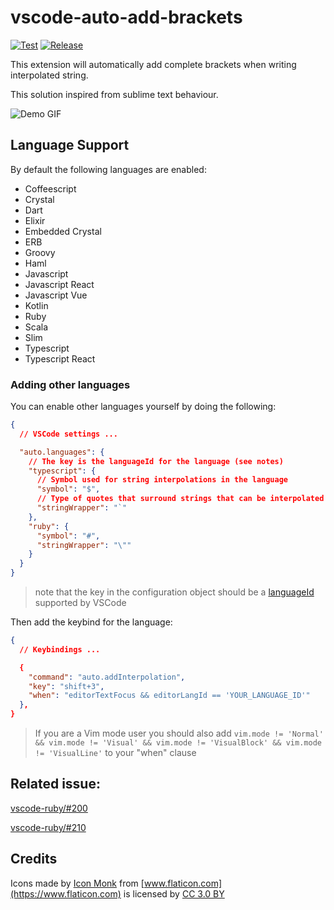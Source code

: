 # vscode-auto-add-brackets

[![Test](https://github.com/aliariff/vscode-auto-add-brackets/actions/workflows/test.yaml/badge.svg)](https://github.com/aliariff/vscode-auto-add-brackets/actions/workflows/test.yaml)
[![Release](https://github.com/aliariff/vscode-auto-add-brackets/actions/workflows/release.yaml/badge.svg)](https://github.com/aliariff/vscode-auto-add-brackets/actions/workflows/release.yaml)

This extension will automatically add complete brackets when writing interpolated string.

This solution inspired from sublime text behaviour.

![Demo GIF](https://drive.google.com/uc?export=view&id=1kqZT4yOlKl_gyGOYuwzNSfy6BFRpl4SQ)

## Language Support

By default the following languages are enabled:

- Coffeescript
- Crystal
- Dart
- Elixir
- Embedded Crystal
- ERB
- Groovy
- Haml
- Javascript
- Javascript React
- Javascript Vue
- Kotlin
- Ruby
- Scala
- Slim
- Typescript
- Typescript React

### Adding other languages

You can enable other languages yourself by doing the following:

```json
{
  // VSCode settings ...

  "auto.languages": {
    // The key is the languageId for the language (see notes)
    "typescript": {
      // Symbol used for string interpolations in the language
      "symbol": "$",
      // Type of quotes that surround strings that can be interpolated in the language
      "stringWrapper": "`"
    },
    "ruby": {
      "symbol": "#",
      "stringWrapper": "\""
    }
  }
}
```

> note that the key in the configuration object should be a [languageId](https://code.visualstudio.com/docs/languages/identifiers) supported by VSCode

Then add the keybind for the language:

```json
{
  // Keybindings ...

  {
    "command": "auto.addInterpolation",
    "key": "shift+3",
    "when": "editorTextFocus && editorLangId == 'YOUR_LANGUAGE_ID'"
  },
}
```

> If you are a Vim mode user you should also add `vim.mode != 'Normal' && vim.mode != 'Visual' && vim.mode != 'VisualBlock' && vim.mode != 'VisualLine'` to your "when" clause

## Related issue:

[vscode-ruby/#200](https://github.com/rubyide/vscode-ruby/issues/200)

[vscode-ruby/#210](https://github.com/rubyide/vscode-ruby/issues/210)

## Credits

Icons made by [Icon Monk](https://www.flaticon.com/authors/icon-monk) from [www.flaticon.com](https://www.flaticon.com)
is licensed by [CC 3.0 BY](http://creativecommons.org/licenses/by/3.0)

